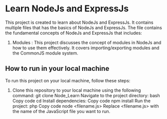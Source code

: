 # Learn NodeJs and ExpressJs
This project is created to learn about NodeJs and ExpressJs. It contains multiple files that has the basics of NodeJs and ExpressJs.
The file contains the fundamental concepts of NodeJs and ExpressJs that includes:
1. Modules : This project discusses the concept of modules in NodeJs and how to use them effectively. It covers importing/exporting modules and the CommonJS module system.

## How to run in your local machine
To run this project on your local machine, follow these steps:

1. Clone this repository to your local machine using the following command:
git clone Node_Learn
Navigate to the project directory:
bash
Copy code
cd <project-directory>
Install dependencies:
Copy code
npm install
Run the project:
php
Copy code
node <filename.js>
Replace <filename.js> with the name of the JavaScript file you want to run.
